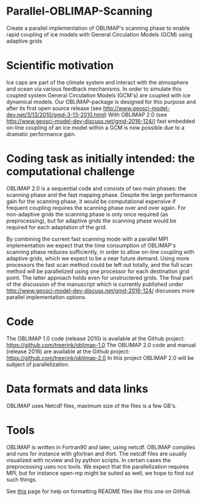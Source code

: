 # Parallel-OBLIMAP-Scanning
Create a parallel implementation of OBLIMAP's scanning phase to enable rapid coupling of ice models with General Circulation Models (GCM) using adaptive grids

# Scientific motivation
Ice caps are part of the climate system and interact with the atmosphere and
ocean via various feedback mechanisms. In order to simulate this coupled
system General Circulation Models (GCM's) are coupled with ice dynamical
models. Our OBLIMAP-package is designed for this purpose and after its first
open source release (see http://www.geosci-model-dev.net/3/13/2010/gmd-3-13-2010.html) 
With OBLIMAP 2.0 (see http://www.geosci-model-dev-discuss.net/gmd-2016-124/)
fast embedded on-line coupling of an ice model within a GCM is now possible due 
to a dramatic performance gain.

# Coding task as initially intended: the computational challenge
OBLIMAP 2.0 is a sequential code and consists of two main phases: the
scanning phase and the fast mapping phase. Despite the large performance gain
for the scanning phase, it would be computational expensive if frequent coupling
requires the scanning phase over and over again. For non-adaptive grids the
scanning phase is only once required (as preprocessing), but for adaptive grids
the scanning phase would be required for each adaptation of the grid.

By combining the current fast scanning mode with a parallel MPI implementation
we expect that the time consumption of OBLIMAP's scanning phase reduces
sufficiently, in order to allow on-line coupling with adaptive grids, which we expect
to be a near future demand. Using more processors the fast scan method could be left 
out totally, and the full scan method will be parallelized using one processor for each 
destination grid point. The latter approach holds even for unstructered grids. The
final part of the discussion of the manuscript which is currently published under
http://www.geosci-model-dev-discuss.net/gmd-2016-124/ discusses more parallel 
implementation options.

# Code
The OBLIMAP 1.0 code (release 2010) is available at the Github project: https://github.com/treerink/oblimap-1.0
The OBLIMAP 2.0 code and manual (release 2016) are available at the Github project: https://github.com/treerink/oblimap-2.0
In this project OBLIMAP 2.0 will be subject of parallelization.

# Data formats and data links
OBLIMAP uses Netcdf files, maximum size of the files is a few GB's.

# Tools
OBLIMAP is written in Fortran90 and later, using netcdf. OBLIMAP compiles and
runs for instance with gfortran and ifort. The netcdf files are usually visualized
with ncview and by python scripts. In certain cases the preprocessing uses nco
tools. We expect that the parallelization requires MPI, but for instance open-mp 
might be suited as well, we hope to find out such things.

See [this](https://help.github.com/articles/basic-writing-and-formatting-syntax/) page for help on formatting README files like this one on GitHub

